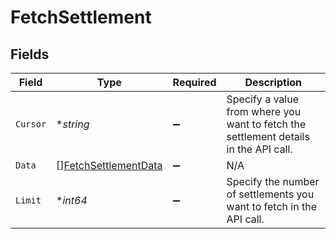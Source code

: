 # FetchSettlement


## Fields

| Field                                                                                | Type                                                                                 | Required                                                                             | Description                                                                          |
| ------------------------------------------------------------------------------------ | ------------------------------------------------------------------------------------ | ------------------------------------------------------------------------------------ | ------------------------------------------------------------------------------------ |
| `Cursor`                                                                             | **string*                                                                            | :heavy_minus_sign:                                                                   | Specify a value from where you want to fetch the settlement details in the API call. |
| `Data`                                                                               | [][FetchSettlementData](../../models/shared/fetchsettlementdata.md)                  | :heavy_minus_sign:                                                                   | N/A                                                                                  |
| `Limit`                                                                              | **int64*                                                                             | :heavy_minus_sign:                                                                   | Specify the number of settlements you want to fetch in the API call.                 |